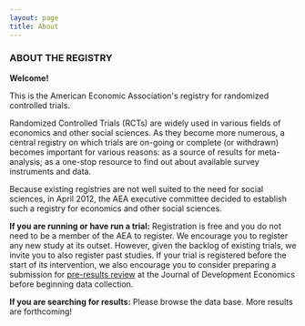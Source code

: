 ```yaml
---
layout: page
title: About
---
```


### ABOUT THE REGISTRY

**Welcome!**

This is the American Economic Association's registry for randomized controlled trials.

Randomized Controlled Trials (RCTs) are widely used in various fields of economics and other social sciences. As they become more numerous, a central registry on which trials are on-going or complete (or withdrawn) becomes important for various reasons: as a source of results for meta-analysis; as a one-stop resource to find out about available survey instruments and data.

Because existing registries are not well suited to the need for social sciences, in April 2012, the AEA executive committee decided to establish such a registry for economics and other social sciences.

**If you are running or have run a trial:** Registration is free and you do not need to be a member of the AEA to register. We encourage you to register any new study at its outset. However, given the backlog of existing trials, we invite you to also register past studies. If your trial is registered before the start of its intervention, we also encourage you to consider preparing a submission for [pre-results review](http://jde-preresultsreview.org/) at the Journal of Development Economics before beginning data collection.

**If you are searching for results:** Please browse the data base. More results are forthcoming!



